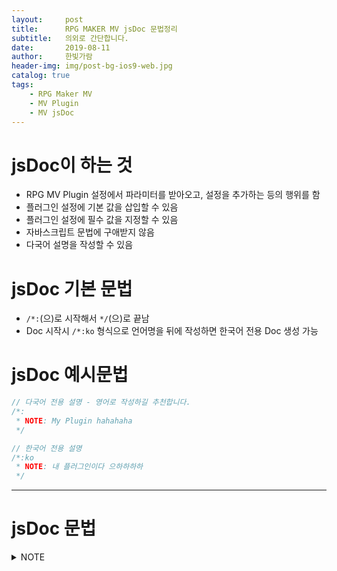 ```yaml
---
layout:     post
title:      RPG MAKER MV jsDoc 문법정리
subtitle:   의외로 간단합니다.
date:       2019-08-11
author:     한빛가람
header-img: img/post-bg-ios9-web.jpg
catalog: true
tags:
    - RPG Maker MV
    - MV Plugin
    - MV jsDoc
---
```


# jsDoc이 하는 것
* RPG MV Plugin 설정에서 파라미터를 받아오고, 설정을 추가하는 등의 행위를 함
* 플러그인 설정에 기본 값을 삽입할 수 있음
* 플러그인 설정에 필수 값을 지정할 수 있음
* 자바스크립트 문법에 구애받지 않음
* 다국어 설명을 작성할 수 있음

# jsDoc 기본 문법
* `/*:`(으)로 시작해서 `*/`(으)로 끝남
* Doc 시작시 `/*:ko` 형식으로 언어명을 뒤에 작성하면 한국어 전용 Doc 생성 가능

# jsDoc 예시문법
```js
// 다국어 전용 설명 - 영어로 작성하길 추천합니다.
/*:
 * NOTE: My Plugin hahahaha
 */

// 한국어 전용 설명
/*:ko
 * NOTE: 내 플러그인이다 으하하하하
 */
```

***

# jsDoc 문법
<details>
<summary>NOTE</summary>

| 속성이름 | 필수유무 |
|:--------:|:--------:|
| NOTE | 무 |


**설명**

NOTE는 개발자에게 간단한 정보를 제공하기 위해 사용하는 RPG Maker MV 에디터 상에서는 안보이는 설명구문입니다.

별도의 행위를 하지 않으며 그저 일종의 주석 역할을 합니다.

**시용방법**

```js
/*:
 * NOTE: Note note note argo note
 */
/*:ko
 * NOTE: 노트노트노트 아르고 노트
 */
```

</details>